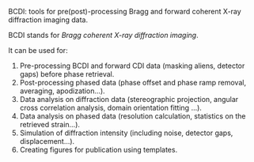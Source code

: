 BCDI: tools for pre(post)-processing Bragg and forward coherent X-ray
diffraction imaging data.

BCDI stands for *Bragg coherent X-ray diffraction imaging*.

It can be used for:

 1. Pre-processing BCDI and forward CDI data (masking aliens, detector gaps)
    before phase retrieval.
 2. Post-processing phased data (phase offset and phase ramp removal,
    averaging, apodization...).
 3. Data analysis on diffraction data (stereographic projection,
    angular cross correlation analysis, domain orientation fitting ...).
 4. Data analysis on phased data (resolution calculation, statistics on the
    retrieved strain...).
 5. Simulation of diffraction intensity (including noise, detector gaps,
    displacement...).
 6. Creating figures for publication using templates.